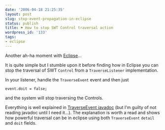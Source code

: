 ```yaml
---
date: '2006-04-18 21:25:35'
layout: post
slug: stop-event-propagation-in-eclipse
status: publish
title: ⚑ How to stop SWT Control traversal action
wordpress_id: '133'
tags:
- eclipse
---
```


Another ah-ha moment with [Eclipse](http://eclipse.org/)...

It is quite simple but I stumble upon it before finding how in Eclipse you can stop the traversal of SWT `Control` from a `TraverseListener` implementation.

In your listener, handle the `TraverseEvent` event and then just

    event.doit = false;

and the system will stop traversing the Controls.

Everything is well explained in [TraverseEvent javadoc](http://help.eclipse.org/help31/topic/org.eclipse.platform.doc.isv/reference/api/org/eclipse/swt/events/TraverseEvent.html) (but I'm guilty of not reading javadoc until I need it...). The explanation is worth a read and shows how powerful traversal can be in eclipse using both `TraverseEvent` `detail` and `doit` fields. 

